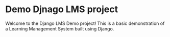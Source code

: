# Demo Djnago LMS project

Welcome to the Django LMS Demo project! This is a basic demonstration of a Learning Management System built using Django.
